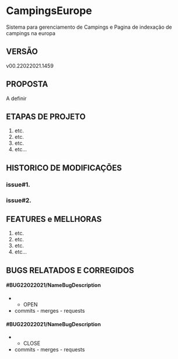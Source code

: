 # CampingsEurope
Sistema para gerenciamento de Campings e Pagina de indexação de campings na europa


## VERSÃO
v00.22022021.1459

## PROPOSTA

A definir

## ETAPAS DE PROJETO

1. etc.
2. etc.
3. etc.
4. etc...

## HISTORICO DE MODIFICAÇÕES

### issue#1.  
### issue#2.  

## FEATURES e MELLHORAS

1. etc.
2. etc.
3. etc.
4. etc...

## BUGS RELATADOS E CORREGIDOS

#### #BUG22022021/NameBugDescription 
- - OPEN
- commits - merges - requests
#### #BUG22022021/NameBugDescription 
- - CLOSE
- commits - merges - requests
